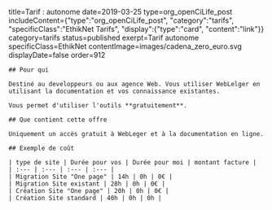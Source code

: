 title=Tarif : autonome
date=2019-03-25
type=org_openCiLife_post
includeContent={"type":"org_openCiLife_post", "category":"tarifs", "specificClass":"EthikNet Tarifs", "display":{"type":"card", "content":"link"}}
category=tarifs
status=published
exerpt=Tarif autonome
specificClass=EthikNet
contentImage=images/cadena_zero_euro.svg
displayDate=false
order=912
~~~~~~
## Pour qui

Destiné au developpeurs ou aux agence Web. Vous utiliser WebLelger en utilisant la documentation et vos connaissance existantes.

Vous permet d'utiliser l'outils **gratuitement**.

## Que contient cette offre

Uniquement un accès gratuit à WebLeger et à la documentation en ligne.

## Exemple de coût

| type de site | Durée pour vos | Durée pour moi | montant facture |
| :--- | :--- | :--- | :--- |
| Migration Site "One page" | 14h | 0h | 0€ |
| Migration Site existant | 28h | 0h | 0€ |
| Création Site "One page" | 20h | 0h | 0€ |
| Création Site standard | 40h | 0h | 0h |